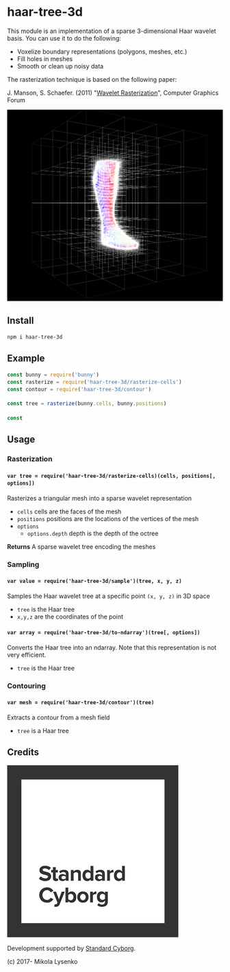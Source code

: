 # haar-tree-3d
This module is an implementation of a sparse 3-dimensional Haar wavelet basis. You can use it to do the following:

* Voxelize boundary representations (polygons, meshes, etc.)
* Fill holes in meshes
* Smooth or clean up noisy data

The rasterization technique is based on the following paper:

J. Manson, S. Schaefer. (2011) "[Wavelet Rasterization](http://josiahmanson.com/research/wavelet_rasterization/)", Computer Graphics Forum

<img src="img/screenshot.png" />

## Install

```
npm i haar-tree-3d
```

## Example

```javascript
const bunny = require('bunny')
const rasterize = require('haar-tree-3d/rasterize-cells')
const contour = require('haar-tree-3d/contour')

const tree = rasterize(bunny.cells, bunny.positions)

const

```

## Usage

### Rasterization

#### `var tree = require('haar-tree-3d/rasterize-cells)(cells, positions[, options])`

Rasterizes a triangular mesh into a sparse wavelet representation

* `cells` cells are the faces of the mesh
* `positions` positions are the locations of the vertices of the mesh
* `options`
    + `options.depth` depth is the depth of the octree

**Returns** A sparse wavelet tree encoding the meshes

### Sampling

#### `var value = require('haar-tree-3d/sample')(tree, x, y, z)`
Samples the Haar wavelet tree at a specific point `(x, y, z)` in 3D space

* `tree` is the Haar tree
* `x,y,z` are the coordinates of the point

#### `var array = require('haar-tree-3d/to-ndarray')(tree[, options])`
Converts the Haar tree into an ndarray.  Note that this representation is not very efficient.

* `tree` is the Haar tree

### Contouring

#### `var mesh = require('haar-tree-3d/contour')(tree)`
Extracts a contour from a mesh field

* `tree` is a Haar tree


## Credits
<img src="img/sc.png" />

Development supported by [Standard Cyborg](http://www.standardcyborg.com).

(c) 2017- Mikola Lysenko

